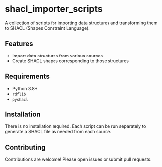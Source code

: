 # shacl_importer_scripts

A collection of scripts for importing data structures and transforming them to SHACL (Shapes Constraint Language).

## Features

- Import data structures from various sources
- Create SHACL shapes corresponding to those structures

## Requirements

- Python 3.8+
- `rdflib`
- `pyshacl`

## Installation

There is no installation required. Each script can be run separately to generate a SHACL file as needed from each source.

## Contributing

Contributions are welcome! Please open issues or submit pull requests.